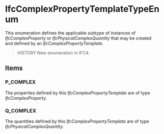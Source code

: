 # IfcComplexPropertyTemplateTypeEnum

This enumeration defines the applicable subtype of instances of _IfcComplexProperty_ or _IfcPhysicalComplexQuantity_ that may be created and defined by an _IfcComplexPropertyTemplate_.

> HISTORY  New enumeration in IFC4.

## Items

### P_COMPLEX
The properties defined by this _IfcComplexPropertyTemplate_ are of type _IfcComplexProperty_.

### Q_COMPLEX
The quantities defined by this _IfcComplexPropertyTemplate_ are of type _IfcPhysicalComplexQuantity_.
